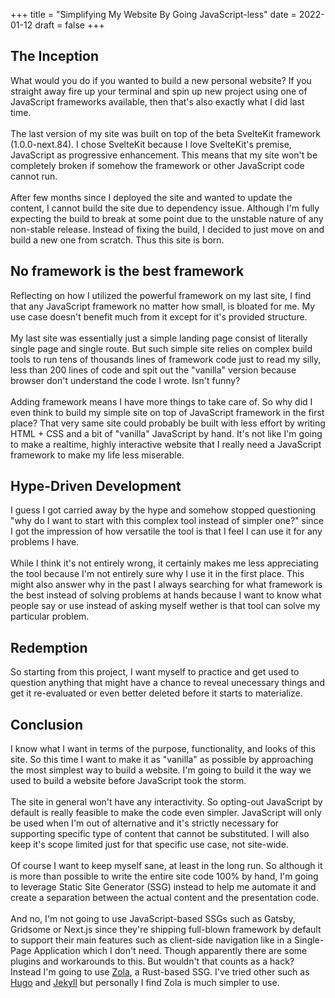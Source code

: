 +++
title = "Simplifying My Website By Going JavaScript-less"
date = 2022-01-12
draft = false
+++

## The Inception
What would you do if you wanted to build a new personal website? If you straight away
fire up your terminal and spin up new project using one of JavaScript  frameworks 
available, then that's also exactly what I did last time.
<br><br>
The last version of my site was built on top of the beta SvelteKit framework 
(1.0.0-next.84). I chose SvelteKit because I love SvelteKit's premise, JavaScript 
as progressive enhancement. This means that my site won't be completely broken if 
somehow the framework or other JavaScript code cannot run. 
<br><br>
After few months since I deployed the site and wanted to update the content, I cannot 
build the site due to dependency issue. Although I'm fully expecting the build to break 
at some point due to the unstable nature of any non-stable release. Instead of fixing
the build, I decided to just move on and build a new one from scratch.
Thus this site is born.

## No framework is the best framework
Reflecting on how I utilized the powerful framework on my last site, I find that
any JavaScript framework no matter how small, is bloated for me. My use case doesn't
benefit much from it except for it's provided structure.
<br><br>
My last site was essentially just a simple landing page consist of literally single 
page and single route. But such simple site relies on complex build tools to run tens of 
thousands lines of framework code just to read my silly, less than 200 lines of code and
spit out the "vanilla" version because browser don't understand the code I wrote.
Isn't funny?
<br><br>
Adding framework means I have more things to take care of. So why did I even think 
to build my simple site on top of JavaScript framework in the first place? That very 
same site could probably be built with less effort by writing HTML + CSS and a bit 
of "vanilla" JavaScript by hand. It's not like I'm going to make a realtime, highly 
interactive website that I really need a JavaScript framework to make my life less 
miserable.

## Hype-Driven Development
I guess I got carried away by the hype and somehow stopped questioning "why do I want 
to start with this complex tool instead of simpler one?" since I got the impression 
of how versatile the tool is that I feel I can use it for any problems I have.
<br><br>
While I think it's not entirely wrong, it certainly makes me less appreciating the tool 
because I'm not entirely sure why I use it in the first place. This might also answer 
why in the past I always searching for what framework is the best instead of solving 
problems at hands because I want to know what people say or use instead of asking 
myself wether is that tool can solve my particular problem.

## Redemption
So starting from this project, I want myself to practice and get used to question 
anything that might have a chance to reveal unecessary things and get it re-evaluated
or even better deleted before it starts to materialize.


## Conclusion
I know what I want in terms of the purpose, functionality, and looks of this site.
So this time I want to make it as "vanilla" as possible by approaching the most simplest 
way to build a website. I'm going to build it the way we used to build a website 
before JavaScript took the storm.
<br><br>
The site in general won't have any interactivity. So opting-out JavaScript by default 
is really feasible to make the code even simpler. JavaScript will only be used when I'm 
out of alternative and it's strictly necessary for supporting specific type of content 
that cannot be substituted. I will also keep it's scope limited just for that specific 
use case, not site-wide.
<br><br>
Of course I want to keep myself sane, at least in the long run. So although it is more 
than possible to write the entire site code 100% by hand, I'm going to leverage Static 
Site Generator (SSG) instead to help me automate it and create a separation between 
the actual content and the presentation code.
<br><br>
And no, I'm not going to use JavaScript-based SSGs such as Gatsby, Gridsome or Next.js 
since they're shipping full-blown framework by default to support their main features 
such as client-side navigation like in a Single-Page Application which I don't need. 
Though apparently there are some plugins and workarounds to this. But wouldn't that 
counts as a hack? Instead I'm going to use [Zola](https://getzola.org), a Rust-based 
SSG. I've tried other such as [Hugo](https://gohugo.io/) and 
[Jekyll](https://jekyllrb.com/) but personally I find Zola is much simpler to use.